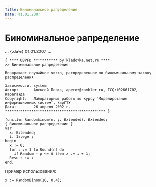 ```yaml
---
Title: Биноминальное рапределение
Date: 01.01.2007
---
```



Биноминальное рапределение
==========================

::: {.date}
01.01.2007
:::

    { **** UBPFD *********** by kladovka.net.ru ****
    >> Биноминальное рапределение
     
    Возвращает случайное число, распределенное по биноминальному закону
    распределения
     
    Зависимости: system
    Автор:       Алексей Перов, aperov@rambler.ru, ICQ:102661702, Караганда
    Copyright:   Лабораторные работы по курсу "Моделирование информационных систем", КарГТУ
    Дата:        26 апреля 2002 г.
    ********************************************** }
     
    function RandomBinom(n, p: Extended): Extended;
    { биноминальное распределение }
    var
      x: Extended;
      i: Integer;
    begin
      x := 0;
      for i := 1 to Round(n) do
        if Random - p <= 0 then x := x + 1;
      Result := x
    end; 

Пример использования:

    x := RandomBinom(10, 0.4); 
